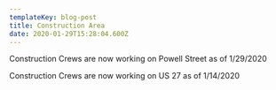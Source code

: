 ```yaml
---
templateKey: blog-post
title: Construction Area
date: 2020-01-29T15:28:04.600Z
---
```

Construction Crews are now working on Powell Street as of 1/29/2020



Construction Crews are now working on US 27 as of 1/14/2020
